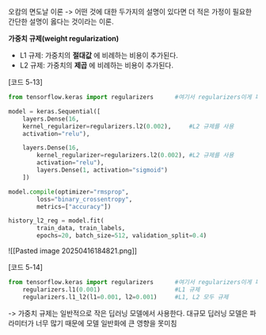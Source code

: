 
오캄의 면도날 이론
-> 어떤 것에 대한 두가지의 설명이 있다면 더 적은 가정이 필요한 간단한 설명이 옳다는 것이라는 이론.

__가중치 규제(weight regularization)__

- L1 규제: 가중치의 __절대값__ 에 비례하는 비용이 추가된다.
- L2 규제: 가중치의 __제곱__ 에 비례하는 비용이 추가된다. 

[코드 5-13]
```python
from tensorflow.keras import regularizers      #여기서 regularizers이게 파라미터 규제임

model = keras.Sequential([
	layers.Dense(16,
	kernel_regularizer=regularizers.l2(0.002),     #L2 규제를 사용
	activation="relu"),

	layers.Dense(16,
		kernel_regularizer=regularizers.l2(0.002), #L2 규제를 사용
		activation="relu"),
		layers.Dense(1, activation="sigmoid")
	])

model.compile(optimizer="rmsprop",
		loss="binary_crossentropy",
		metrics=["accuracy"])

history_l2_reg = model.fit(
		train_data, train_labels,
		epochs=20, batch_size=512, validation_split=0.4)
```

![[Pasted image 20250416184821.png]]


[코드 5-14]
```python
from tensorflow.keras import regularizers      #여기서 regularizers이게 파라미터 규제임
	regularizers.l1(0.001)                     #L1 규제  
	regularizers.l1_l2(l1=0.001, l2=0.001)     #L1, L2 모두 규제
```


-> 가중치 규제는 일반적으로 작은 딥러닝 모델에서 사용한다.
	대규모 딥러닝 모델은 파라미터가 너무 많기 때문에 모델 일반화에 큰 영향을 못미침